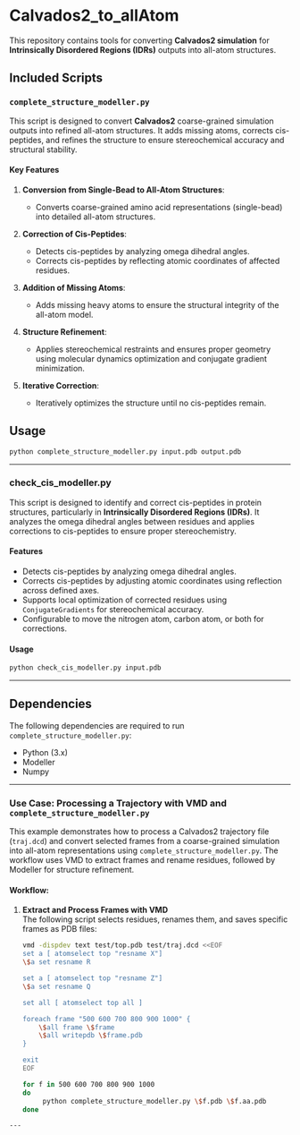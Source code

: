 # Calvados2_to_allAtom

This repository contains tools for converting **Calvados2 simulation** for **Intrinsically Disordered Regions (IDRs)** outputs into all-atom structures. 
## Included Scripts

### `complete_structure_modeller.py`

This script is designed to convert **Calvados2** coarse-grained simulation outputs into refined all-atom structures. It adds missing atoms, corrects cis-peptides, and refines the structure to ensure stereochemical accuracy and structural stability.

#### Key Features

1. **Conversion from Single-Bead to All-Atom Structures**:
   - Converts coarse-grained amino acid representations (single-bead) into detailed all-atom structures.

2. **Correction of Cis-Peptides**:
   - Detects cis-peptides by analyzing omega dihedral angles.
   - Corrects cis-peptides by reflecting atomic coordinates of affected residues.

3. **Addition of Missing Atoms**:
   - Adds missing heavy atoms to ensure the structural integrity of the all-atom model.

4. **Structure Refinement**:
   - Applies stereochemical restraints and ensures proper geometry using molecular dynamics optimization and conjugate gradient minimization.

5. **Iterative Correction**:
   - Iteratively optimizes the structure until no cis-peptides remain.

## Usage

```bash
python complete_structure_modeller.py input.pdb output.pdb
```

---

### check_cis_modeller.py

This script is designed to identify and correct cis-peptides in protein structures, particularly in **Intrinsically Disordered Regions (IDRs)**. It analyzes the omega dihedral angles between residues and applies corrections to cis-peptides to ensure proper stereochemistry.

#### Features

- Detects cis-peptides by analyzing omega dihedral angles.
- Corrects cis-peptides by adjusting atomic coordinates using reflection across defined axes.
- Supports local optimization of corrected residues using `ConjugateGradients` for stereochemical accuracy.
- Configurable to move the nitrogen atom, carbon atom, or both for corrections.

#### Usage

```bash
python check_cis_modeller.py input.pdb
```

---

## Dependencies

The following dependencies are required to run `complete_structure_modeller.py`:

- Python (3.x)
- Modeller
- Numpy


---

### Use Case: Processing a Trajectory with VMD and `complete_structure_modeller.py`

This example demonstrates how to process a Calvados2 trajectory file (`traj.dcd`) and convert selected frames from a coarse-grained simulation into all-atom representations using `complete_structure_modeller.py`. The workflow uses VMD to extract frames and rename residues, followed by Modeller for structure refinement.

#### Workflow:

1. **Extract and Process Frames with VMD**  
   The following script selects residues, renames them, and saves specific frames as PDB files:
   ```bash
   vmd -dispdev text test/top.pdb test/traj.dcd <<EOF
   set a [ atomselect top "resname X"]
   \$a set resname R

   set a [ atomselect top "resname Z"]
   \$a set resname Q

   set all [ atomselect top all ]

   foreach frame "500 600 700 800 900 1000" {
       \$all frame \$frame
       \$all writepdb \$frame.pdb
   }

   exit
   EOF

   for f in 500 600 700 800 900 1000
   do 
        python complete_structure_modeller.py \$f.pdb \$f.aa.pdb
   done

```
---

